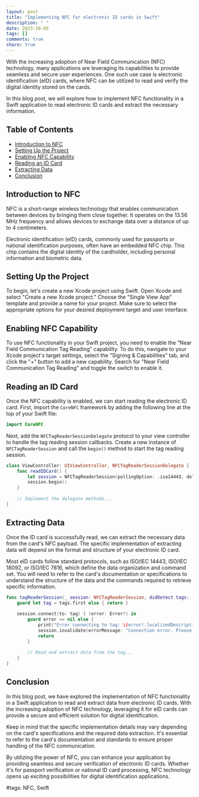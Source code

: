 ```yaml
---
layout: post
title: "Implementing NFC for electronic ID cards in Swift"
description: " "
date: 2023-10-05
tags: []
comments: true
share: true
---
```


With the increasing adoption of Near Field Communication (NFC) technology, many applications are leveraging its capabilities to provide seamless and secure user experiences. One such use case is electronic identification (eID) cards, where NFC can be utilized to read and verify the digital identity stored on the cards.

In this blog post, we will explore how to implement NFC functionality in a Swift application to read electronic ID cards and extract the necessary information.

## Table of Contents
- [Introduction to NFC](#introduction-to-nfc)
- [Setting Up the Project](#setting-up-the-project)
- [Enabling NFC Capability](#enabling-nfc-capability)
- [Reading an ID Card](#reading-an-id-card)
- [Extracting Data](#extracting-data)
- [Conclusion](#conclusion)

## Introduction to NFC

NFC is a short-range wireless technology that enables communication between devices by bringing them close together. It operates on the 13.56 MHz frequency and allows devices to exchange data over a distance of up to 4 centimeters.

Electronic identification (eID) cards, commonly used for passports or national identification purposes, often have an embedded NFC chip. This chip contains the digital identity of the cardholder, including personal information and biometric data.

## Setting Up the Project

To begin, let's create a new Xcode project using Swift. Open Xcode and select "Create a new Xcode project." Choose the "Single View App" template and provide a name for your project. Make sure to select the appropriate options for your desired deployment target and user interface.

## Enabling NFC Capability

To use NFC functionality in your Swift project, you need to enable the "Near Field Communication Tag Reading" capability. To do this, navigate to your Xcode project's target settings, select the "Signing & Capabilities" tab, and click the "+" button to add a new capability. Search for "Near Field Communication Tag Reading" and toggle the switch to enable it.

## Reading an ID Card

Once the NFC capability is enabled, we can start reading the electronic ID card. First, import the `CoreNFC` framework by adding the following line at the top of your Swift file:

```swift
import CoreNFC
```

Next, add the `NFCTagReaderSessionDelegate` protocol to your view controller to handle the tag reading session callbacks. Create a new instance of `NFCTagReaderSession` and call the `begin()` method to start the tag reading session.

```swift
class ViewController: UIViewController, NFCTagReaderSessionDelegate {
    func readIDCard() {
        let session = NFCTagReaderSession(pollingOption: .iso14443, delegate: self)
        session.begin()
    }
    
    // Implement the delegate methods...
}
```

## Extracting Data

Once the ID card is successfully read, we can extract the necessary data from the card's NFC payload. The specific implementation of extracting data will depend on the format and structure of your electronic ID card.

Most eID cards follow standard protocols, such as ISO/IEC 14443, ISO/IEC 18092, or ISO/IEC 7816, which define the data organization and command set. You will need to refer to the card's documentation or specifications to understand the structure of the data and the commands required to retrieve specific information.

```swift
func tagReaderSession(_ session: NFCTagReaderSession, didDetect tags: [NFCTag]) {
    guard let tag = tags.first else { return }
    
    session.connect(to: tag) { (error: Error?) in
        guard error == nil else {
            print("Error connecting to tag: \(error!.localizedDescription)")
            session.invalidate(errorMessage: "Connection error. Please try again.")
            return
        }
        
        // Read and extract data from the tag...
    }
}
```

## Conclusion

In this blog post, we have explored the implementation of NFC functionality in a Swift application to read and extract data from electronic ID cards. With the increasing adoption of NFC technology, leveraging it for eID cards can provide a secure and efficient solution for digital identification.

Keep in mind that the specific implementation details may vary depending on the card's specifications and the required data extraction. It's essential to refer to the card's documentation and standards to ensure proper handling of the NFC communication.

By utilizing the power of NFC, you can enhance your application by providing seamless and secure verification of electronic ID cards. Whether it's for passport verification or national ID card processing, NFC technology opens up exciting possibilities for digital identification applications.

#tags: NFC, Swift